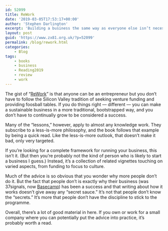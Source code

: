 ```yaml
---
id: 52099
title: ReWork
date: '2019-03-05T17:53:17+00:00'
author: 'Stephen Darlington'
excerpt: 'Building a business the same way as everyone else isn’t necessarily a winning formula. ReWork teaches you an alternative.'
layout: post
guid: 'https://www.zx81.org.uk/?p=52099'
permalink: /blog/rework.html
categories:
    - Blog
tags:
    - books
    - business
    - Reading2019
    - review
    - work
---
```


The gist of “[ReWork](https://amzn.to/2BXZeNS)” is that anyone can be an entrepreneur but you don’t have to follow the Silicon Valley tradition of seeking venture funding and providing foosball tables. If you do things right — different — you can make a sustainable business in a more traditional, bootstrapped way, and you don’t have to continually grow to be considered a success.

Many of the “lessons,” however, apply to almost any knowledge work. They subscribe to a less-is-more philosophy, and the book follows that example by being a quick read. Like the less-is-more outlook, that doesn’t make it bad, only very targeted.

If you’re looking for a complete framework for running your business, this isn’t it. (But then you’re probably not the kind of person who is likely to start a business I guess.) Instead, it’s a collection of related vignettes touching on varied aspects, from funding to focus to culture.

Much of the advice is so obvious that you wonder why more people don’t do it. But the fact that people don’t is exactly why their business (was 37signals, now [Basecamp](https://basecamp.com)) has been a success and that writing about how it works doesn’t give away any “secret sauce.” It’s not that people don’t know the “secrets.” It’s more that people don’t have the discipline to stick to the programme.

Overall, there’s a lot of good material in here. If you own or work for a small company where you can potentially put the advice into practice, it’s probably worth a read.